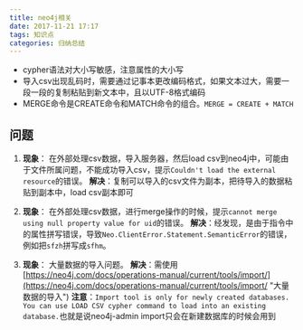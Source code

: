 ```yaml
---
title: neo4j相关
date: 2017-11-21 17:17
tags: 知识点
categories: 归纳总结
---
```


- cypher语法对大小写敏感，注意属性的大小写
- 导入csv出现乱码时，需要通过记事本更改编码格式，如果文本过大，需要一段一段的复制粘贴到新文本中，且以UTF-8格式编码
- MERGE命令是CREATE命令和MATCH命令的组合。`MERGE = CREATE + MATCH`


## 问题 ##
1.
    **现象**： 在外部处理csv数据，导入服务器，然后load csv到neo4j中，可能由于文件所属问题，不能成功导入csv，提示`Couldn't load the external resource`的错误。
    **解决**：复制可以导入的csv文件为副本，把待导入的数据粘贴到副本中，load csv副本即可

2.
    **现象**： 在外部处理csv数据，进行merge操作的时候，提示`cannot merge using null property value for uid`的错误。
    **解决**：经发现，是由于指令中的属性拼写错误，导致`Neo.ClientError.Statement.SemanticError`的错误，例如把`sfzh`拼写成`sfhm`。

3.
    **现象**： 大量数据的导入问题。
    **解决**：需使用[https://neo4j.com/docs/operations-manual/current/tools/import/](https://neo4j.com/docs/operations-manual/current/tools/import/ "大量数据的导入")
    **注意**：`Import tool is only for newly created databases.`
		`You can use LOAD CSV cypher command to load into an existing database.`也就是说neo4j-admin import只会在新建数据库的时候会用到
